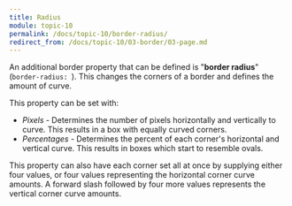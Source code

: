 ```yaml
---
title: Radius
module: topic-10
permalink: /docs/topic-10/border-radius/
redirect_from: /docs/topic-10/03-border/03-page.md
---
```


<div class="divider-heading"></div>

An additional border property that can be defined is "**border radius**" (`border-radius: `). This changes the corners of a border and defines the amount of curve.

This property can be set with:

- _Pixels_ - Determines the number of pixels horizontally and vertically to curve. This results in a box with equally curved corners.
- _Percentages_ - Determines the percent of each corner's horizontal and vertical curve. This results in boxes which start to resemble ovals.

This property can also have each corner set all at once by supplying either four values, or four values representing the horizontal corner curve amounts. A forward slash followed by four more values represents the vertical corner curve amounts.

<div class="codepen-embed">
  <p data-height="600" data-theme-id="30567" data-slug-hash="OOWPag" data-default-tab="css,result" data-user="Media-Ed-Online" data-embed-version="2" data-pen-title="[Topic-09] Borders, Pt. 2" class="codepen"></p>
</div>
